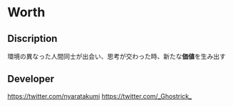 # Worth

## Discription
環境の異なった人間同士が出会い、思考が交わった時、新たな**価値**を生み出す

## Developer
<https://twitter.com/nyaratakumi>
  <https://twitter.com/_Ghostrick_>
